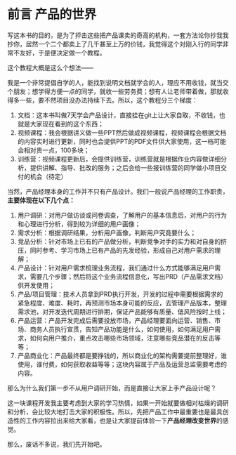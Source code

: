 # 前言 产品的世界

写这本书的目的，是为了抨击这些把产品课卖的奇高的机构，一套方法论你抄我我抄你，居然一个二个都卖上了几千甚至上万的价钱，我觉得这个对刚入行的同学非常不友好，于是便决定做一个教程。  

这个教程大概是这么个想法——

我是一个非常提倡自学的人，能找到说明文档就学会的人，理应不用收钱，就当交个朋友；想学得方便一点的同学，就收一些劳务费；想有人让老师带着做，那就收得多一些，要不然项目没办法持续下去。所以，这个教程分三个梯度：  
1. 文档：这本书叫做7天学会产品设计，直接挂在git上让大家自取，不收钱，也就是大家现在看到的这个东西；
2. 视频课程：我会根据讲义做一些PPT然后做成视频课程，视频课程会根据文档的内容实时进行更新，同时也会提供PPT的PDF文件供大家使用，这一档可能会相对贵一点，100多块；
3. 训练营：视频课程更新后，会提供训练营，训练营就是根据作业内容做详细分析，提供讲解、指导、批改的服务；之后会给一些报训练营的同学做小项目交付的机会（待定）  

当然，产品经理本身的工作并不只有产品设计。我们一般说产品经理的工作职责，**主要体现在以下几个点：**  

1. 用户调研：对用户做访谈或问卷调查，了解用户的基本信息后，对用户的行为和心理进行分析，得到较为详细的用户画像；
2. 需求分析：根据调研结果，分析用户画像，判断用户究竟要什么；
3. 竞品分析：针对市场上已有的产品做分析，判断竞争对手的实力和对自身的挤压，同时参考、学习市场上已有产品的先发经验，形成自己对用户需求的理解；
4. 产品设计：针对用户需求梳理业务流程，我们通过什么方式能够满足用户需求，需要几个步骤；然后将这个业务流程信息化，写出PRD（产品需求文档）供开发使用；
5. 产品/项目管理：技术人员拿到PRD执行开发，开发的过程中需要根据需求的紧急程度、难度、耗时，再预测市场本身可能的反应，去管理产品版本，整理需求池，对开发迭代周期进行排期，保证产品能够有质量、低风险按时上线；
6. 产品运营：产品开发完成后需要投放市场，产品经理要面向运营、销售、市场、商务人员执行宣贯，告知产品功能是什么，如何使用，如何满足用户需求，如何向用户推介，重点攻击哪些市场领域，注意哪些竞品潜在的反击等等；
7. 产品商业化：产品最终都是要挣钱的，所以商业化的架构需要提前整理好，谁使用，谁付费，如何获取收益等等；这块内容属于产品及运营总监需要考虑的内容。  

那么为什么我们第一步不从用户调研开始，而是直接让大家上手产品设计呢？  

这一块课程开发我主要考虑到大家的学习热情，如果一开始就要做相对枯燥的调研和分析，会比较大地打击大家的积极性。所以，先把产品工作中最重要也是最具创造性的工作内容拉出来给大家看，也是让大家提前体验一下**产品经理改变世界**的感觉。  

那么，废话不多说，我们先开始吧。
